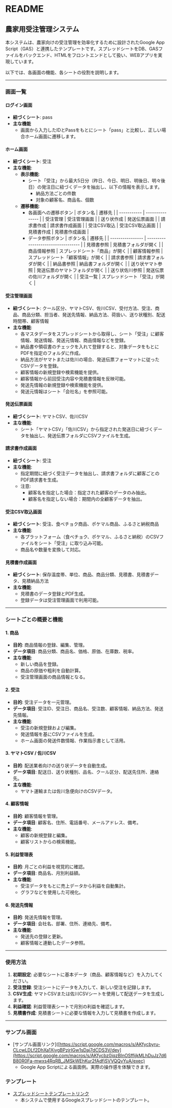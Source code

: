 # README

## 農家用受注管理システム

本システムは、農家向けの受注管理を効率化するために設計されたGoogle App Script（GAS）と連携したテンプレートです。スプレッドシートをDB、GASファイルをバックエンド、HTMLをフロントエンドとして扱い、WEBアプリを実現しています。

以下では、各画面の機能、各シートの役割を説明します。

---

### 画面一覧

#### ログイン画面
- **紐づくシート**: pass
- **主な機能**
  - 画面から入力したIDとPassをもとにシート「pass」と比較し、正しい場合ホーム画面に遷移します。

#### ホーム画面
- **紐づくシート**: 受注
- **主な機能**:
  - **表示機能**: 
    - シート「受注」から最大5日分（昨日、今日、明日、明後日、明々後日）の発注日に紐づくデータを抽出し、以下の情報を表示します。
      - 納品方法ごとの件数
      - 対象の顧客名、商品名、個数
  - **遷移機能**:
    - 各画面への遷移ボタン
      | ボタン名    | 遷移先          |
      | ----------- | --------------- |
      | 受注管理    | 受注管理画面    |
      | 送り状作成  | 発送伝票画面    |
      | 請求書作成  | 請求書作成画面  |
      | 受注CSV取込 | 受注CSV取込画面 |
      | 見積書作成  | 見積書作成画面  |
    - データ参照ボタン
      | ボタン名         | 遷移先                             |
      | ---------------- | ---------------------------------- |
      | 見積書参照       | 見積書フォルダが開く               |
      | 商品情報参照     | スプレッドシート「商品」が開く     |
      | 顧客情報参照     | スプレッドシート「顧客情報」が開く |
      | 請求書参照       | 請求書フォルダが開く               |
      | 納品書参照       | 納品書フォルダが開く               |
      | 送り状ヤマト参照 | 発送伝票のヤマトフォルダが開く     |
      | 送り状佐川参照   | 発送伝票の佐川フォルダが開く       |
      | 受注一覧         | スプレッドシート「受注」が開く     |

#### 受注管理画面
- **紐づくシート**: クール区分、ヤマトCSV、佐川CSV、受付方法、受注、商品、商品分類、担当者、発送先情報、納品方法、荷扱い、送り状種別、配送時間帯、顧客情報
- **主な機能**:
  - 各マスタデータをスプレッドシートから取得し、シート「受注」に顧客情報、発送情報、発送元情報、商品情報などを登録。
  - 納品書や領収書のチェックを入れて登録すると、対象データをもとにPDFを指定のフォルダに作成。
  - 納品方法がヤマトまたは佐川の場合、発送伝票フォーマットに従ったCSVデータを登録。
  - 顧客情報の新規登録や検索機能を提供。
  - 顧客情報から前回受注内容や見積書情報を反映可能。
  - 発送先情報の新規登録や検索機能を提供。
  - 発送元情報はシート「会社名」を参照可能。

#### 発送伝票画面
- **紐づくシート**: ヤマトCSV、佐川CSV
- **主な機能**:
  - シート「ヤマトCSV」「佐川CSV」から指定された発送日に紐づくデータを抽出し、発送伝票フォルダにCSVファイルを生成。

#### 請求書作成画面
- **紐づくシート**: 受注
- **主な機能**:
  - 指定期間に紐づく受注データを抽出し、請求書フォルダに顧客ごとのPDF請求書を生成。
  - 注意: 
    - 顧客名を指定した場合：指定された顧客のデータのみ抽出。
    - 顧客名を指定しない場合：期間内の全顧客データを抽出。

#### 受注CSV取込画面
- **紐づくシート**: 受注、食べチョク商品、ポケマル商品、ふるさと納税商品
- **主な機能**:
  - 各プラットフォーム（食べチョク、ポケマル、ふるさと納税）のCSVファイルをシート「受注」に取り込み可能。
  - 商品名や数量を変換して対応。

#### 見積書作成画面
- **紐づくシート**: 保存温度帯、単位、商品、商品分類、見積書、見積書データ、見積納品方法
- **主な機能**:
  - 見積書のデータ登録とPDF生成。
  - 登録データは受注管理画面で利用可能。

---

### シートごとの概要と機能

#### 1. 商品
- **目的**: 商品情報の登録、編集、管理。
- **データ項目**: 商品分類、商品名、価格、原価、在庫数、税率。
- **主な機能**:
  - 新しい商品を登録。
  - 商品の原価や粗利を自動計算。
  - 受注管理画面の商品情報となる。

#### 2. 受注
- **目的**: 受注データを一元管理。
- **データ項目**: 受注ID、受注日、商品名、受注数、顧客情報、納品方法、発送先情報。
- **主な機能**:
  - 受注の新規登録および編集。
  - 発送情報を基にCSVファイルを生成。
  - ホーム画面の発送件数情報、作業指示書として活用。

#### 3. ヤマトCSV / 佐川CSV
- **目的**: 配送業者向けの送り状データを自動生成。
- **データ項目**: 配送日、送り状種別、品名、クール区分、配送先住所、連絡先。
- **主な機能**:
  - ヤマト運輸または佐川急便向けのCSVデータ。

#### 4. 顧客情報
- **目的**: 顧客情報を管理。
- **データ項目**: 顧客名、住所、電話番号、メールアドレス、備考。
- **主な機能**:
  - 顧客の新規登録と編集。
  - 顧客リストからの検索機能。

#### 5. 利益管理表
- **目的**: 月ごとの利益を視覚的に確認。
- **データ項目**: 商品名、月別利益額。
- **主な機能**:
  - 受注データをもとに売上データから利益を自動集計。
  - グラフなどを使用した可視化。

#### 6. 発送先情報
- **目的**: 発送先情報を管理。
- **データ項目**: 会社名、部署、住所、連絡先、備考。
- **主な機能**:
  - 発送先の登録と更新。
  - 顧客情報と連動したデータ参照。

---

### 使用方法
1. **初期設定**: 必要なシートに基本データ（商品、顧客情報など）を入力してください。
2. **受注登録**: 受注シートにデータを入力して、新しい受注を記録します。
3. **CSV生成**: ヤマトCSVまたは佐川CSVシートを使用して配送データを生成します。
4. **利益確認**: 利益管理表シートで月別の利益を確認します。
5. **見積書作成**: 見積書シートに必要な情報を入力して見積書を作成します。

---

### サンプル画面
- [サンプル画面リンク]([https://script.google.com/macros/s/AKfycbyru-CLcwLDLf2DhXa1XjvgBPzjrIGw1sDaj7dCDS3V/dev](https://script.google.com/macros/s/AKfycbz0iqzBlnOSffijkMLhDuJz7d6B80R0Fa-mwxs4RqRB_JMSkWEhKur2fAdfjSVVQQvYuA/exec)
  - Google App Scriptによる画面例。実際の操作感を体験できます。

### テンプレート
- [スプレッドシートテンプレートリンク](https://docs.google.com/spreadsheets/d/1FpMhNnld3DgZ2IhpofV4YSqqT4Tk0oxUWuVQTcwIAbM/edit?usp=drive_link)
  - 本システムで使用するGoogleスプレッドシートのテンプレート。

